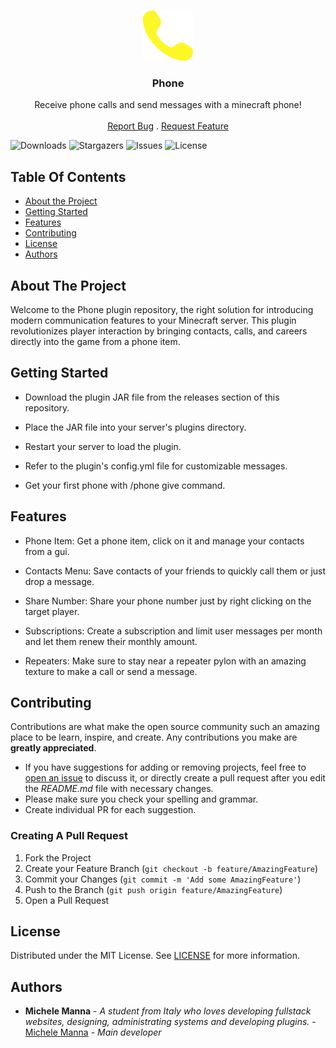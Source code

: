<br/>
<p align="center">
  <a href="https://github.com/Michelo11/Phone">
    <img src="images/logo.png" alt="Logo" width="80" height="80">
  </a>

  <h3 align="center">Phone</h3>

  <p align="center">
    Receive phone calls and send messages with a minecraft phone!
    <br/>
    <br/>
    <a href="https://github.com/Michelo11/Phone/issues">Report Bug</a>
    .
    <a href="https://github.com/Michelo11/Phone/issues">Request Feature</a>
  </p>
</p>

![Downloads](https://img.shields.io/github/downloads/Michelo11/Phone/total) ![Stargazers](https://img.shields.io/github/stars/Michelo11/Phone?style=social) ![Issues](https://img.shields.io/github/issues/Michelo11/Phone) ![License](https://img.shields.io/github/license/Michelo11/Phone) 

## Table Of Contents

* [About the Project](#about-the-project)
* [Getting Started](#getting-started)
* [Features](#features)
* [Contributing](#contributing)
* [License](#license)
* [Authors](#authors)

## About The Project

Welcome to the Phone plugin repository, the right solution for introducing modern communication features to your Minecraft server. This plugin revolutionizes player interaction by bringing contacts, calls, and careers directly into the game from a phone item.

## Getting Started

- Download the plugin JAR file from the releases section of this repository.
  
- Place the JAR file into your server's plugins directory.
  
- Restart your server to load the plugin.
  
- Refer to the plugin's config.yml file for customizable messages.

- Get your first phone with /phone give command.

## Features

- Phone Item: Get a phone item, click on it and manage your contacts from a gui.

- Contacts Menu: Save contacts of your friends to quickly call them or just drop a message.

- Share Number: Share your phone number just by right clicking on the target player.

- Subscriptions: Create a subscription and limit user messages per month and let them renew their monthly amount.

- Repeaters: Make sure to stay near a repeater pylon with an amazing texture to make a call or send a message.

## Contributing

Contributions are what make the open source community such an amazing place to be learn, inspire, and create. Any contributions you make are **greatly appreciated**.
* If you have suggestions for adding or removing projects, feel free to [open an issue](https://github.com/Michelo11/Phone/issues/new) to discuss it, or directly create a pull request after you edit the *README.md* file with necessary changes.
* Please make sure you check your spelling and grammar.
* Create individual PR for each suggestion.

### Creating A Pull Request

1. Fork the Project
2. Create your Feature Branch (`git checkout -b feature/AmazingFeature`)
3. Commit your Changes (`git commit -m 'Add some AmazingFeature'`)
4. Push to the Branch (`git push origin feature/AmazingFeature`)
5. Open a Pull Request

## License

Distributed under the MIT License. See [LICENSE](https://github.com/Michelo11/Phone/blob/master/LICENSE) for more information.

## Authors

* **Michele Manna** - *A student from Italy who loves developing fullstack websites, designing, administrating systems and developing plugins.* - [Michele Manna](https://github.com/Michelo11) - *Main developer*
